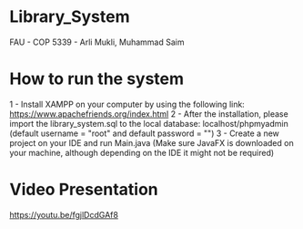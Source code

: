 # Library_System

FAU - COP 5339 - Arli Mukli, Muhammad Saim

# How to run the system

  1 - Install XAMPP on your computer by using the following link: https://www.apachefriends.org/index.html
  2 - After the installation, please import the library_system.sql to the local database: localhost/phpmyadmin (default username = "root" and default password = "")
  3 - Create a new project on your IDE and run Main.java (Make sure JavaFX is downloaded on your machine, although depending on the IDE it might not be required)
  
# Video Presentation
  https://youtu.be/fgjlDcdGAf8
